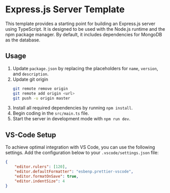 # Express.js Server Template

This template provides a starting point for building an Express.js server using TypeScript.
It is designed to be used with the Node.js runtime and the npm package manager.
By default, it includes dependencies for MongoDB as the database.

## Usage

1. Update `package.json` by replacing the placeholders for `name`, `version`, and `description`.
2. Update git origin
    ```bash
    git remote remove origin
    git remote add origin <url>
    git push -u origin master
    ```
3. Install all required dependencies by running `npm install`.
4. Begin coding in the `src/main.ts` file.
5. Start the server in development mode with `npm run dev`.

## VS-Code Setup

To achieve optimal integration with VS Code, you can use the following settings.
Add the configuration below to your `.vscode/settings.json` file:

```json
{
    "editor.rulers": [120],
    "editor.defaultFormatter": "esbenp.prettier-vscode",
    "editor.formatOnSave": true,
    "editor.indentSize": 4
}
```

